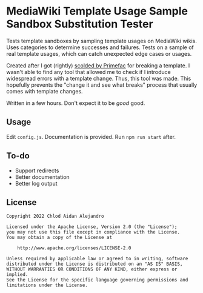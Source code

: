 # MediaWiki Template Usage Sample Sandbox Substitution Tester
Tests template sandboxes by sampling template usages on MediaWiki wikis. Uses categories to determine successes and failures. Tests on a sample of real template usages, which can catch unexpected edge cases or usages.

Created after I got (rightly) [scolded by Primefac](https://en.wikipedia.org/w/index.php?diff=1104066591) for breaking a template. I wasn't able to find any tool that allowed me to check if I introduce widespread errors with a template change. Thus, this tool was made. This hopefully prevents the "change it and see what breaks" process that usually comes with template changes.

Written in a few hours. Don't expect it to be *good* good.

## Usage
Edit `config.js`. Documentation is provided. Run `npm run start` after.

## To-do
* Support redirects
* Better documentation
* Better log output

## License
```
Copyright 2022 Chlod Aidan Alejandro

Licensed under the Apache License, Version 2.0 (the "License");
you may not use this file except in compliance with the License.
You may obtain a copy of the License at

    http://www.apache.org/licenses/LICENSE-2.0

Unless required by applicable law or agreed to in writing, software
distributed under the License is distributed on an "AS IS" BASIS,
WITHOUT WARRANTIES OR CONDITIONS OF ANY KIND, either express or implied.
See the License for the specific language governing permissions and
limitations under the License.
```